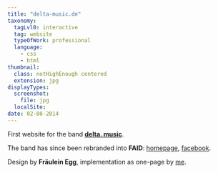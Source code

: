 ```yaml
---
title: "delta-music.de"
taxonomy:
  tagLvl0: interactive
  tag: website
  typeOfWork: professional
  language:
    - css
    - html
thumbnail:
  class: notHighEnough centered
  extension: jpg
displayTypes:
  screenshot:
    file: jpg
  localSite:
date: 02-08-2014
---
```

First website for the band **[delta. music](http://www.delta-music.de/)**.

The band has since been rebranded into **FAID**:
[homepage](http://www.faidmusic.com/), [facebook](https://www.facebook.com/faidband/).

Design by **Fräulein Egg**, implementation as one-page by <a href="#contact" data-featherlight="#contact">me</a>.